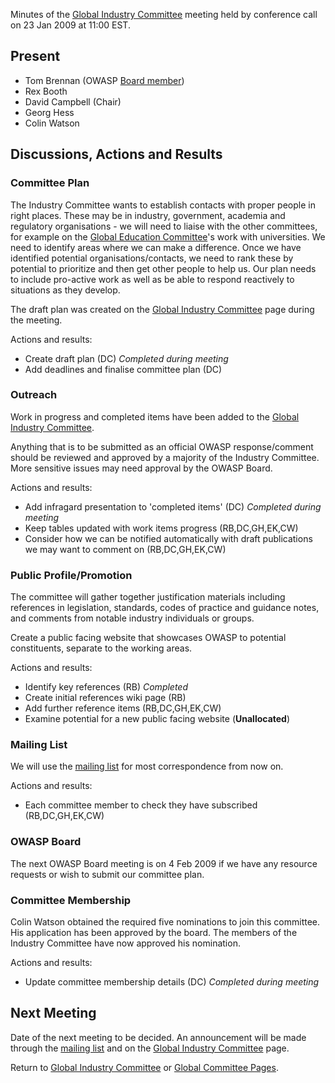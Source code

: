 Minutes of the [Global Industry
Committee](Global_Industry_Committee "wikilink") meeting held by
conference call on 23 Jan 2009 at 11:00 EST.

## Present

  - Tom Brennan (OWASP [Board
    member](About_OWASP#Global_Board_Members "wikilink"))
  - Rex Booth
  - David Campbell (Chair)
  - Georg Hess
  - Colin Watson

## Discussions, Actions and Results

### Committee Plan

The Industry Committee wants to establish contacts with proper people in
right places. These may be in industry, government, academia and
regulatory organisations - we will need to liaise with the other
committees, for example on the [Global Education
Committee](Global_Education_Committee "wikilink")'s work with
universities. We need to identify areas where we can make a difference.
Once we have identified potential organisations/contacts, we need to
rank these by potential to prioritize and then get other people to help
us. Our plan needs to include pro-active work as well as be able to
respond reactively to situations as they develop.

The draft plan was created on the [Global Industry
Committee](Global_Industry_Committee "wikilink") page during the
meeting.

Actions and results:

  - Create draft plan (DC) *Completed during meeting*
  - Add deadlines and finalise committee plan (DC)

### Outreach

Work in progress and completed items have been added to the [Global
Industry Committee](Global_Industry_Committee "wikilink").

Anything that is to be submitted as an official OWASP response/comment
should be reviewed and approved by a majority of the Industry Committee.
More sensitive issues may need approval by the OWASP Board.

Actions and results:

  - Add infragard presentation to 'completed items' (DC) *Completed
    during meeting*
  - Keep tables updated with work items progress (RB,DC,GH,EK,CW)
  - Consider how we can be notified automatically with draft
    publications we may want to comment on (RB,DC,GH,EK,CW)

### Public Profile/Promotion

The committee will gather together justification materials including
references in legislation, standards, codes of practice and guidance
notes, and comments from notable industry individuals or groups.

Create a public facing website that showcases OWASP to potential
constituents, separate to the working areas.

Actions and results:

  - Identify key references (RB) *Completed*
  - Create initial references wiki page (RB)
  - Add further reference items (RB,DC,GH,EK,CW)
  - Examine potential for a new public facing website (**Unallocated**)

### Mailing List

We will use the [mailing
list](http://lists.owasp.org/mailman/listinfo/global_industry_committee)
for most correspondence from now on.

Actions and results:

  - Each committee member to check they have subscribed (RB,DC,GH,EK,CW)

### OWASP Board

The next OWASP Board meeting is on 4 Feb 2009 if we have any resource
requests or wish to submit our committee plan.

### Committee Membership

Colin Watson obtained the required five nominations to join this
committee. His application has been approved by the board. The members
of the Industry Committee have now approved his nomination.

Actions and results:

  - Update committee membership details (DC) *Completed during meeting*

## Next Meeting

Date of the next meeting to be decided. An announcement will be made
through the [mailing
list](http://lists.owasp.org/mailman/listinfo/global_industry_committee)
and on the [Global Industry
Committee](Global_Industry_Committee "wikilink") page.

Return to [Global Industry
Committee](Global_Industry_Committee "wikilink") or [Global Committee
Pages](Global_Committee_Pages "wikilink").